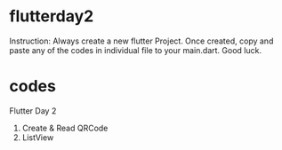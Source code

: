 # flutterday2
Instruction:
Always create a new flutter Project. Once created, copy and paste any of the codes in individual file to your main.dart.
Good luck.

# codes

Flutter Day 2
1. Create & Read QRCode
2. ListView
